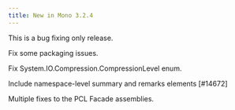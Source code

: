 ```yaml
---
title: New in Mono 3.2.4
---
```


This is a bug fixing only release.

Fix some packaging issues.

Fix System.IO.Compression.CompressionLevel enum.

Include namespace-level summary and remarks elements [#14672]

Multiple fixes to the PCL Facade assemblies.
